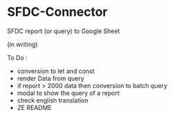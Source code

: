 # SFDC-Connector
SFDC report (or query) to Google Sheet

(in writing)

To Do : 
- conversion to let and const
- render Data from query
- if report > 2000 data then conversion to batch query
- modal to show the query of a report
- check english translation
- ZE README
